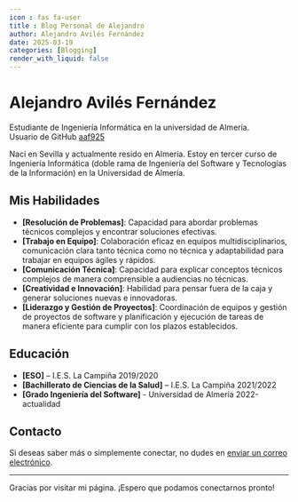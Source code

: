 ```yaml
---
icon : fas fa-user
title : Blog Personal de Alejandro
author: Alejandro Avilés Fernández
date: 2025-03-19
categories: [Blogging]
render_with_liquid: false
---
```


# Alejandro Avilés Fernández

Estudiante de Ingeniería Informática en la universidad de Almería. <br>
Usuario de GitHub [aaf925](https://github.com/aaf925)

Nací en Sevilla y actualmente resido en Almería. Estoy en tercer curso de Ingeniería Informática (doble rama de Ingeniería del Software y Tecnologías de la Información) en la Universidad de Almería.

## Mis Habilidades

- **[Resolución de Problemas]**: Capacidad para abordar problemas técnicos complejos y encontrar soluciones efectivas.
- **[Trabajo en Equipo]**: Colaboración eficaz en equipos multidisciplinarios, comunicación clara tanto técnica como no técnica y adaptabilidad para trabajar en equipos ágiles y rápidos.
- **[Comunicación Técnica]**: Capacidad para explicar conceptos técnicos complejos de manera comprensible a audiencias no técnicas.
- **[Creatividad e Innovación]**: Habilidad para pensar fuera de la caja y generar soluciones nuevas e innovadoras.
- **[Liderazgo y Gestión de Proyectos]**: Coordinación de equipos y gestión de proyectos de software y planificación y ejecución de tareas de manera eficiente para cumplir con los plazos establecidos.

## Educación

- **[ESO]** – I.E.S. La Campiña 2019/2020
- **[Bachillerato de Ciencias de la Salud]** – I.E.S. La Campiña 2021/2022
- **[Grado Ingeniería del Software]** - Universidad de Almería 2022-actualidad
## Contacto

Si deseas saber más o simplemente conectar, no dudes en [enviar un correo electrónico](mailto:aaf@inlumine.ual.es).

---

Gracias por visitar mi página. ¡Espero que podamos conectarnos pronto!

